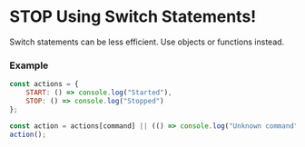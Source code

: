 
# STOP Using Switch Statements!
Switch statements can be less efficient. Use objects or functions instead.

### Example
```javascript
const actions = {
    START: () => console.log("Started"),
    STOP: () => console.log("Stopped")
};

const action = actions[command] || (() => console.log("Unknown command"));
action();
